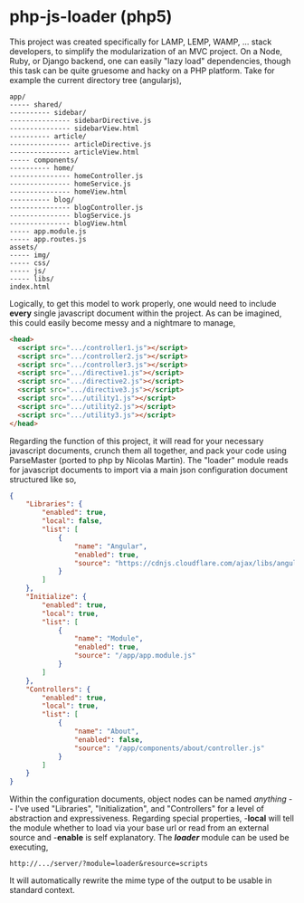 # php-js-loader (php5)
This project was created specifically for LAMP, LEMP, WAMP, ... stack developers, to simplify the modularization of an MVC project. On a Node, Ruby, or Django backend, one can easily "lazy load" dependencies, though this task can be quite gruesome and hacky on a PHP platform. Take for example the current directory tree (angularjs),

```
app/
----- shared/
---------- sidebar/
--------------- sidebarDirective.js
--------------- sidebarView.html
---------- article/
--------------- articleDirective.js
--------------- articleView.html
----- components/
---------- home/
--------------- homeController.js
--------------- homeService.js
--------------- homeView.html
---------- blog/
--------------- blogController.js
--------------- blogService.js
--------------- blogView.html
----- app.module.js
----- app.routes.js
assets/
----- img/
----- css/
----- js/
----- libs/
index.html
```
Logically, to get this model to work properly, one would need to include **every** single javascript document within the project. As can be imagined, this could easily become messy and a nightmare to manage,
```html
<head>
  <script src=".../controller1.js"></script>
  <script src=".../controller2.js"></script>
  <script src=".../controller3.js"></script>
  <script src=".../directive1.js"></script>
  <script src=".../directive2.js"></script>
  <script src=".../directive3.js"></script>
  <script src=".../utility1.js"></script>
  <script src=".../utility2.js"></script>
  <script src=".../utility3.js"></script>
</head>
```
Regarding the function of this project, it will read for your necessary javascript documents, crunch them all together, and pack your code using ParseMaster (ported to php by Nicolas Martin). The "loader" module reads for javascript documents to import via a main json configuration document structured like so,
```json
{
	"Libraries": {
		"enabled": true,
		"local": false,
		"list": [
			{
				"name": "Angular",
				"enabled": true,
				"source": "https://cdnjs.cloudflare.com/ajax/libs/angular.js/1.4.4/angular.min.js"
			}
		]
	},
	"Initialize": {
		"enabled": true,
		"local": true,
		"list": [
			{
				"name": "Module",
				"enabled": true,
				"source": "/app/app.module.js"
			}
		]
	},
	"Controllers": {
		"enabled": true,
		"local": true,
		"list": [
			{
				"name": "About",
				"enabled": false,
				"source": "/app/components/about/controller.js"
			}
		]
	}
}
```
Within the configuration documents, object nodes can be named *anything* -- I've used "Libraries", "Initialization", and "Controllers" for a level of abstraction and expressiveness. Regarding special properties, -**local** will tell the module whether to load via your base url or read from an external source and -**enable** is self explanatory. The ***loader*** module can be used be executing,
```
http://.../server/?module=loader&resource=scripts
```
It will automatically rewrite the mime type of the output to be usable in standard context.
